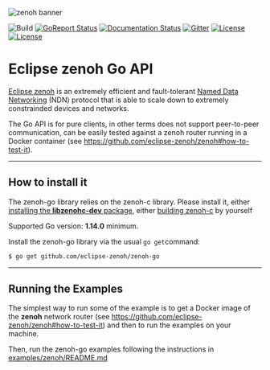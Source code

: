 ![zenoh banner](./zenoh-dragon.png)

![Build](https://github.com/eclipse-zenoh/zenoh-go/workflows/Go/badge.svg)
[![GoReport Status](https://goreportcard.com/badge/github.com/eclipse-zenoh/zenoh-go)](https://goreportcard.com/report/github.com/eclipse-zenoh/zenoh-go)
[![Documentation Status](https://readthedocs.org/projects/zenoh-go/badge/?version=latest)](https://zenoh-go.readthedocs.io/en/latest/?badge=latest)
[![Gitter](https://badges.gitter.im/atolab/zenoh.svg)](https://gitter.im/atolab/zenoh?utm_source=badge&utm_medium=badge&utm_campaign=pr-badge)
[![License](https://img.shields.io/badge/License-EPL%202.0-blue)](https://choosealicense.com/licenses/epl-2.0/)
[![License](https://img.shields.io/badge/License-Apache%202.0-blue.svg)](https://opensource.org/licenses/Apache-2.0)

# Eclipse zenoh Go API

[Eclipse zenoh](http://zenoh.io) is an extremely efficient and fault-tolerant [Named Data Networking](http://named-data.net) (NDN) protocol 
that is able to scale down to extremely constrainded devices and networks. 

The Go API is for pure clients, in other terms does not support peer-to-peer communication, can be easily tested against a zenoh router running in a Docker container (see https://github.com/eclipse-zenoh/zenoh#how-to-test-it). 

-------------------------------
## How to install it

The zenoh-go library relies on the zenoh-c library. Please install it, either [installing the **libzenohc-dev** package](https://github.com/eclipse-zenoh/zenoh-c#how-to-install-it), either [building zenoh-c](https://github.com/eclipse-zenoh/zenoh-c#how-to-build-it) by yourself

Supported Go version: **1.14.0** minimum.

Install the zenoh-go library via the usual `go get`command:
  ```bash
  $ go get github.com/eclipse-zenoh/zenoh-go
  ```

-------------------------------
## Running the Examples

The simplest way to run some of the example is to get a Docker image of the **zenoh** network router (see https://github.com/eclipse-zenoh/zenoh#how-to-test-it) and then to run the examples on your machine.

Then, run the zenoh-go examples following the instructions in [examples/zenoh/README.md](https://github.com/eclipse-zenoh/zenoh-go/blob/master/examples/zenoh/README.md)

